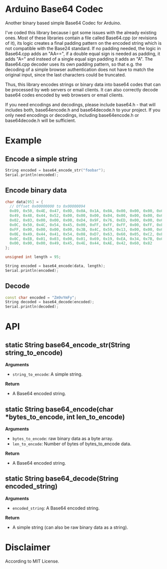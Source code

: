 # Arduino Base64 Codec
Another binary based simple Base64 Codec for Arduino.

I've coded this library because i got some issues with the already existing ones.
Most of these libraries contain a file called Base64.cpp (or revisions of it), its logic creates a final padding pattern on the encoded string which is not compatible with the Base24 standard. If no padding needed, the logic in Base64.cpp adds an "AA==", if a double equal sign is needed as padding, it adds "A=" and insteed of a single equal sign padding it adds an "A". The Base64.cpp decoder uses its own padding pattern, so that e.g. the decoding of a simple browser authentication does not have to match the original input, since the last characters could be truncated.

Thus, this library encodes strings or binary data into base64 codes that can be processed by web servers or email clients. It can also correctly decode base64 codes encoded by web browsers or email clients.

If you need encodings and decodings, please include base64.h - that will includes both, base64encode.h and base64decode.h to your project.
If you only need encodings or decodings, including base64encode.h or base64decode.h will be sufficient.

# Example
## Encode a simple string
```c++
String encoded = base64_encode_str("foobar");
Serial.println(encoded);
```

## Encode binary data
```c++
char data[95] = {
  // Offset 0x00000000 to 0x00000094
  0x89, 0x50, 0x4E, 0x47, 0x0D, 0x0A, 0x1A, 0x0A, 0x00, 0x00, 0x00, 0x0D,
  0x49, 0x48, 0x44, 0x52, 0x00, 0x00, 0x00, 0x04, 0x00, 0x00, 0x00, 0x04,
  0x02, 0x03, 0x00, 0x00, 0x00, 0xD4, 0x9F, 0x76, 0xED, 0x00, 0x00, 0x00,
  0x0C, 0x50, 0x4C, 0x54, 0x45, 0x00, 0xFF, 0xFF, 0xFF, 0x00, 0xFF, 0xFF,
  0xFF, 0x00, 0x00, 0x00, 0x00, 0x3B, 0x4C, 0x59, 0x13, 0x00, 0x00, 0x00,
  0x0E, 0x49, 0x44, 0x41, 0x54, 0x08, 0xD7, 0x63, 0x60, 0x05, 0xC2, 0xF5,
  0x0C, 0xEB, 0x01, 0x03, 0x00, 0x01, 0x69, 0x19, 0xEA, 0x34, 0x7B, 0x00,
  0x00, 0x00, 0x00, 0x49, 0x45, 0x4E, 0x44, 0xAE, 0x42, 0x60, 0x82
};

unsigned int length = 95;

String encoded = base64_encode(data, length);
Serial.println(encoded);
```

## Decode
```c++
const char encoded = "Zm9vYmFy";
String decoded = base64_decode(encoded);
Serial.println(decoded);
```

# API
## static String base64_encode_str(String string_to_encode)
**Arguments**
- `string_to_encode`: A simple string.

**Return**
- A Base64 encoded string.

## static String base64_encode(char *bytes_to_encode, int len_to_encode)
**Arguments**
- `bytes_to_encode`: raw binary data as a byte array.
- `len_to_encode`: Number of bytes of bytes_to_encode data.

**Return**
- A Base64 encoded string.

## static String base64_decode(String encoded_string)
**Arguments**
- `encoded_string`: A Base64 encoded string.

**Return**
- A simple string (can also be raw binary data as a string).

# Disclaimer
According to MIT License.
